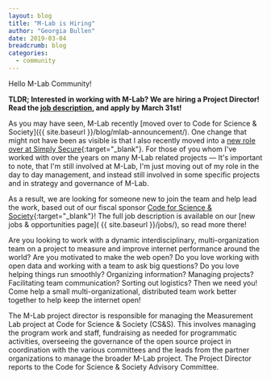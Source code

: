 ```yaml
---
layout: blog
title: "M-Lab is Hiring"
author: "Georgia Bullen"
date: 2019-03-04
breadcrumb: blog
categories:
  - community
---
```


Hello M-Lab Community!

**TLDR; Interested in working with M-Lab? We are hiring a Project Director! Read the [job description](/jobs/project-director/), and apply by March 31st!**
<!--more-->

As you may have seen, M-Lab recently [moved over to Code for Science & Society]({{ site.baseurl }}/blog/mlab-announcement/). One change that might not have been as visible is that I also recently moved into a [new role over at Simply Secure](https://simplysecure.org/blog/hello-georgia){:target="_blank"}. For those of you whom I've worked with over the years on many M-Lab related projects — It's important to note, that I'm still involved at M-Lab, I'm just moving out of my role in the day to day management, and instead still involved in some specific projects and in strategy and governance of M-Lab.

As a result, we are looking for someone new to join the team and help lead the work, based out of our fiscal sponsor [Code for Science & Society](https://codeforscience.org){:target="_blank"}! The full job description is available on our [new jobs & opportunities page]( {{ site.baseurl }}/jobs/), so read more there!

Are you looking to work with a dynamic interdisciplinary, multi-organization team on a project to measure and improve internet performance around the world? Are you motivated to make the web open? Do you love working with open data and working with a team to ask big questions? Do you love helping things run smoothly? Organizing information? Managing projects? Facilitating team communication? Sorting out logistics? Then we need you! Come help a small multi-organizational, distributed team work better together to help keep the internet open!

The M-Lab project director is responsible for managing the Measurement Lab project at Code for Science & Society (CS&S). This involves managing the program work and staff, fundraising as needed for programmatic activities, overseeing the governance of the open source project in coordination with the various committees and the leads from the partner organizations to manage the broader M-Lab project. The Project Director reports to the Code for Science & Society Advisory Committee.
